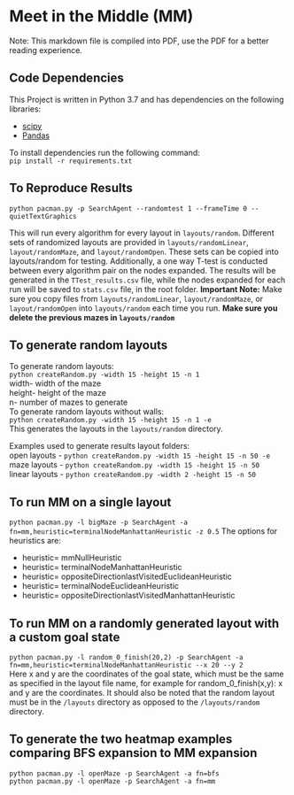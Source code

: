 # Meet in the Middle (MM)
Note: This markdown file is compiled into PDF, use the PDF for a better reading experience.
## Code Dependencies
This Project is written in Python 3.7 and has dependencies on the following libraries:
* [scipy](https://www.scipy.org/)
* [Pandas](https://pandas.pydata.org/)

To install dependencies run the following command: <br>
`pip install -r requirements.txt` <br>


## To Reproduce Results 
`python pacman.py -p SearchAgent --randomtest 1 --frameTime 0 --quietTextGraphics` <br>

This will run every algorithm for every layout in `layouts/random`. Different sets of randomized layouts are provided in `layouts/randomLinear`, `layout/randomMaze`, and `layout/randomOpen`. These sets can be copied into layouts/random for testing. Additionally, a one way T-test is conducted between every algorithm pair on the nodes expanded. The results will be generated in the `TTest_results.csv` file, while the nodes expanded for each run will be saved to `stats.csv` file, in the root folder. **Important Note:** Make sure you copy files from `layouts/randomLinear`, `layout/randomMaze`, or `layout/randomOpen` into `layouts/random` each time you run. **Make sure you delete the previous mazes in `layouts/random`**<br> 


## To generate random layouts
To generate random layouts: <br>
`python createRandom.py -width 15 -height 15 -n 1 ` <br>
width- width of the maze <br>
height- height of the maze <br>
n- number of mazes to generate <br>
To generate random layouts without walls: <br>
`python createRandom.py -width 15 -height 15 -n 1 -e` <br>
This generates the layouts in the `layouts/random` directory. <br>

Examples used to generate results layout folders:<br>
open layouts - `python createRandom.py -width 15 -height 15 -n 50 -e` <br>
maze layouts - `python createRandom.py -width 15 -height 15 -n 50` <br>
linear layouts - `python createRandom.py -width 2 -height 15 -n 50` <br>


## To run MM on a single layout
`python pacman.py -l bigMaze -p SearchAgent -a fn=mm,heuristic=terminalNodeManhattanHeuristic -z 0.5` 
The options for heuristics are: <br>
* heuristic= mmNullHeuristic 
* heuristic= terminalNodeManhattanHeuristic
* heuristic= oppositeDirectionlastVisitedEuclideanHeuristic
* heuristic= terminalNodeEuclideanHeuristic 
* heuristic= oppositeDirectionlastVisitedManhattanHeuristic 


## To run MM on a randomly generated layout with a custom goal state
`python pacman.py -l random_0_finish(20,2) -p SearchAgent -a fn=mm,heuristic=terminalNodeManhattanHeuristic --x 20 --y 2` <br>
Here x and y are the coordinates of the goal state, which must be the same as specified in the layout file name, for example for random_0_finish(x,y): x and y are the coordinates. It should also be noted that the random layout must be in the `/layouts` directory as opposed to the `/layouts/random` directory. <br>


## To generate the two heatmap examples comparing BFS expansion to MM expansion
`python pacman.py -l openMaze -p SearchAgent -a fn=bfs` <br>
`python pacman.py -l openMaze -p SearchAgent -a fn=mm` <br>


